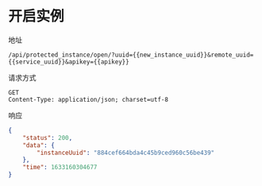 # 开启实例

地址

```
/api/protected_instance/open/?uuid={{new_instance_uuid}}&remote_uuid={{service_uuid}}&apikey={{apikey}}
```

请求方式

```
GET
Content-Type: application/json; charset=utf-8
```

响应

```json
{
    "status": 200,
    "data": {
        "instanceUuid": "884cef664bda4c45b9ced960c56be439"
    },
    "time": 1633160304677
}
```
